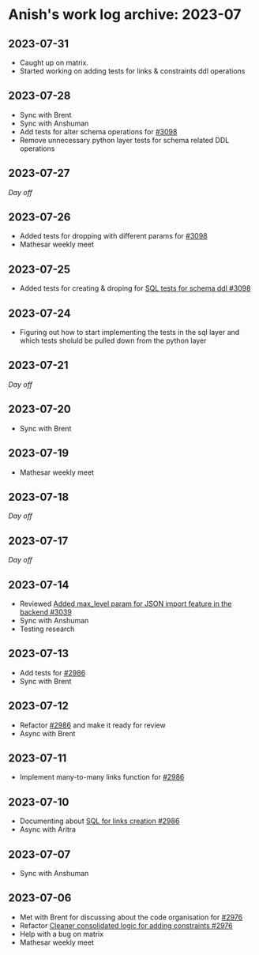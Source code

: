 # Anish's work log archive: 2023-07


## 2023-07-31

- Caught up on matrix.
- Started working on adding tests for links & constraints ddl operations

## 2023-07-28

- Sync with Brent
- Sync with Anshuman
- Add tests for alter schema operations for [#3098](https://github.com/centerofci/mathesar/pull/3098)
- Remove unnecessary python layer tests for schema related DDL operations

## 2023-07-27

*Day off*

## 2023-07-26

- Added tests for dropping with different params for [#3098](https://github.com/centerofci/mathesar/pull/3098)
- Mathesar weekly meet

## 2023-07-25

- Added tests for creating & droping for [SQL tests for schema ddl #3098](https://github.com/centerofci/mathesar/pull/3098)

## 2023-07-24

- Figuring out how to start implementing the tests in the sql layer and which tests sholuld be pulled down from the python layer

## 2023-07-21

*Day off*

## 2023-07-20

- Sync with Brent

## 2023-07-19

- Mathesar weekly meet

## 2023-07-18

*Day off*

## 2023-07-17

*Day off*

## 2023-07-14

- Reviewed [Added max_level param for JSON import feature in the backend #3039](https://github.com/centerofci/mathesar/pull/3039)
- Sync with Anshuman
- Testing research

## 2023-07-13

- Add tests for [#2986](https://github.com/centerofci/mathesar/pull/2986)
- Sync with Brent

## 2023-07-12

- Refactor [#2986](https://github.com/centerofci/mathesar/pull/2986) and make it ready for review 
- Async with Brent

## 2023-07-11

- Implement many-to-many links function for [#2986](https://github.com/centerofci/mathesar/pull/2986)

## 2023-07-10

- Documenting about [SQL for links creation #2986](https://github.com/centerofci/mathesar/pull/2986)
- Async with Aritra

## 2023-07-07

- Sync with Anshuman

## 2023-07-06

- Met with Brent for discussing about the code organisation for [#2976](https://github.com/centerofci/mathesar/pull/2976)
- Refactor [Cleaner consolidated logic for adding constraints #2976](https://github.com/centerofci/mathesar/pull/2976)
- Help with a bug on matrix
- Mathesar weekly meet